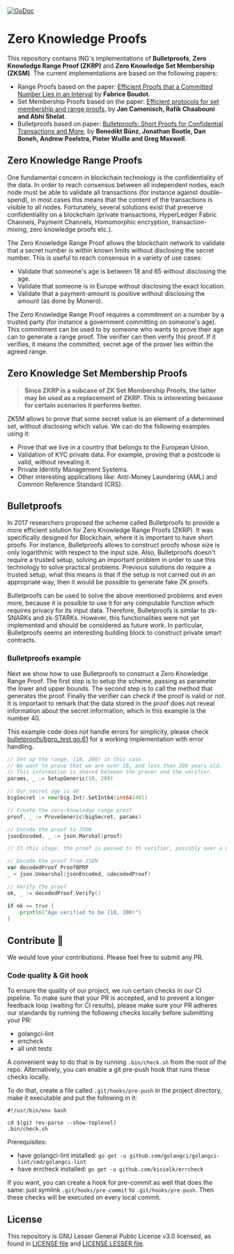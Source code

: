 [![GoDoc](https://godoc.org/github.com/ing-bank/zkrp?status.svg)](https://godoc.org/github.com/ing-bank/zkrp)

# Zero Knowledge Proofs
 
 This repository contains ING's implementations of **Bulletproofs**, **Zero Knowledge Range Proof (ZKRP)** and **Zero Knowledge Set Membership (ZKSM)**. The current implementations are based on the following papers:
 * Range Proofs based on the paper: [Efficient Proofs that a Committed Number Lies in an Interval](https://www.iacr.org/archive/eurocrypt2000/1807/18070437-new.pdf) by **Fabrice Boudot**.
 * Set Membership Proofs based on the paper: [Efficient protocols for set membership and range proofs](https://infoscience.epfl.ch/record/128718/files/CCS08.pdf), by **Jan Camenisch, Rafik Chaabouni and Abhi Shelat**.
 * Bulletproofs based on paper: [Bulletproofs: Short Proofs for Confidential Transactions and More](https://eprint.iacr.org/2017/1066.pdf), by **Benedikt Bünz, Jonathan Bootle, Dan Boneh, Andrew Poelstra, Pieter Wuille and Greg Maxwell**.
 
## Zero Knowledge Range Proofs

One fundamental concern in blockchain technology is the confidentiality of the data. In order to reach consensus between all independent nodes, each node must be able to validate all transactions (for instance against double-spend), in most cases this means that the content of the transactions is visible to all nodes. Fortunately, several solutions exist that preserve confidentiality on a blockchain (private transactions, HyperLedger Fabric Channels, Payment Channels, Homomorphic encryption, transaction-mixing, zero knowledge proofs etc.).

The Zero Knowledge Range Proof allows the blockchain network to validate that a secret number is within known limits without disclosing the secret number. This is useful to reach consensus in a variety of use cases:

 * Validate that someone's age is between 18 and 65 without disclosing the age.
 * Validate that someone is in Europe without disclosing the exact location.
 * Validate that a payment-amount is positive without disclosing the amount (as done by Monero).

The Zero Knowledge Range Proof requires a commitment on a number by a trusted party (for instance a government committing on someone's age). This commitment can be used to by someone who wants to prove their age can to generate a range proof. The verifier can then verify this proof. If it verifies, it means the committed, secret age of the prover lies within the agreed range.

## Zero Knowledge Set Membership Proofs

> **Since ZKRP is a subcase of ZK Set Membership Proofs, the latter may be used as a replacement of ZKRP. This is interesting because for certain scenarios it performs better.**

ZKSM allows to prove that some secret value is an element of a determined set, without disclosing which value. We can do the following examples using it:

* Prove that we live in a country that belongs to the European Union. 
* Validation of KYC private data. For example, proving that a postcode is valid, without revealing it. 
* Private Identity Management Systems.
* Other interesting applications like: Anti-Money Laundering (AML) and Common Reference Standard (CRS).

## Bulletproofs

In 2017 researchers proposed the scheme called Bulletproofs to provide a more efficient solution for Zero Knowledge Range Proofs (ZKRP). It was specifically designed for Blockchain, where it is important to have short proofs. For instance, Bulletproofs allows to construct proofs whose size is only logarithmic with respect to the input size. Also, Bulletproofs doesn't require a trusted setup, solving an important problem in order to use this technology to solve practical problems. Previous solutions do require a trusted setup, what this means is that if the setup is not carried out in an appropriate way, then it would be possible to generate fake ZK proofs. 

Bulletproofs can be used to solve the above mentioned problems and even more, because it is possible to use it for any computable function which requires privacy for its input data. Therefore, Bulletproofs is similar to zk-SNARKs and zk-STARKs. However, this functionalities were not yet implemented and should be considered as future work. In particular, Bulletproofs seems an interesting building block to construct private smart contracts. 

### Bulletproofs example

Next we show how to use Bulletproofs to construct a Zero Knowledge Range Proof. 
The first step is to setup the scheme, passing as parameter the lower and upper bounds. 
The second step is to call the method that generates the proof. 
Finally the verifier can check if the proof is valid or not. 
It is important to remark that the data stored in the proof does not reveal information about the secret information, 
which in this example is the number 40.

This example code does not handle errors for simplicity, please check [bulletproofs/bprp_test.go:61](bulletproofs/bprp_test.go) 
for a working implementation with error handling.

```go
// Set up the range, [18, 200) in this case.
// We want to prove that we are over 18, and less than 200 years old.
// This information is shared between the prover and the verifier.
params, _ := SetupGeneric(18, 200)

// Our secret age is 40
bigSecret := new(big.Int).SetInt64(int64(40))

// Create the zero-knowledge range proof
proof, _ := ProveGeneric(bigSecret, params)

// Encode the proof to JSON
jsonEncoded, _ := json.Marshal(proof)

// It this stage, the proof is passed to th verifier, possibly over a network.

// Decode the proof from JSON
var decodedProof ProofBPRP
_ = json.Unmarshal(jsonEncoded, &decodedProof)

// Verify the proof
ok, _ := decodedProof.Verify()

if ok == true {
    println("Age verified to be [18, 200)")
}
```

## Contribute :wave:

We would love your contributions. Please feel free to submit any PR.

### Code quality & Git hook

To ensure the quality of our project, we run certain checks in our CI pipeline. 
To make sure that your PR is accepted, and to prevent a longer feedback loop (waiting for CI results), please make sure your PR
adheres our standards by running the following checks locally before submitting your PR:

* golangci-lint
* errcheck
* all unit tests

A convenient way to do that is by running `.bin/check.sh` from the root of the repo.
Alternatively, you can enable a git pre-push hook that runs these checks locally.

To do that, create a file called `.git/hooks/pre-push` in the project directory, make it executable and put the following in it:

```$bash
#!/usr/bin/env bash

cd $(git rev-parse --show-toplevel)
.bin/check.sh
```

Prerequisites: 

* have golangci-lint installed: `go get -u github.com/golangci/golangci-lint/cmd/golangci-lint` 
* have errcheck installed: `go get -u github.com/kisielk/errcheck`

If you want, you can create a hook for pre-commit as well that does the same: just symlink `.git/hooks/pre-commit` to `.git/hooks/pre-push`.
Then these checks will be executed on every local commit.

## License

This repository is GNU Lesser General Public License v3.0 licensed, as found in [LICENSE file](LICENSE) and [LICENSE.LESSER file](LICENSE.LESSER).
